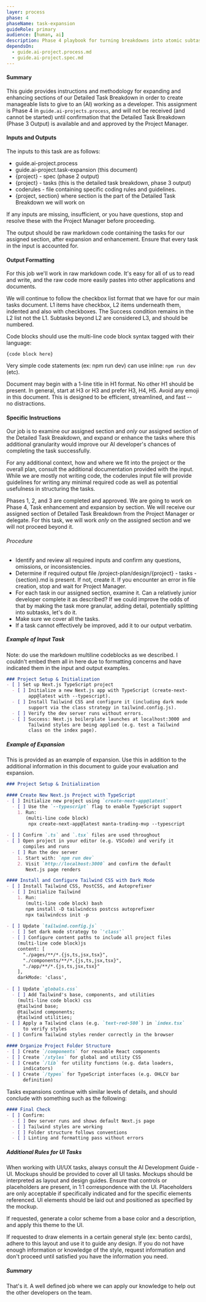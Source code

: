 ```yaml
---
layer: process
phase: 4
phaseName: task-expansion
guideRole: primary
audience: [human, ai]
description: Phase 4 playbook for turning breakdowns into atomic subtasks.
dependsOn:
  - guide.ai-project.process.md
  - guide.ai-project.spec.md
---
```

#### Summary
This guide provides instructions and methodology for expanding and enhancing sections of our Detailed Task Breakdown in order to create manageable lists to give to an (AI) working as a developer.  This assignment is Phase 4 in `guide.ai-projects.process`, and will not be received (and cannot be started) until confirmation that the Detailed Task Breakdown (Phase 3 Output) is available and and approved by the Project Manager.
#### Inputs and Outputs
The inputs to this task are as follows:
* guide.ai-project.process
* guide.ai-project.task-expansion (this document)
* {project} - spec (phase 2 output)
* {project} - tasks (this is the detailed task breakdown, phase 3 output)
* coderules - file containing specific coding rules and guidelines.
* {project, section} where section is the part of the Detailed Task Breakdown we will work on

If any inputs are missing, insufficient, or you have questions, stop and resolve these with the Project Manager before proceeding.

The output should be raw markdown code containing the tasks for our assigned section, after expansion and enhancement.  Ensure that every task in the input is accounted for.
#### Output Formatting
For this job we'll work in raw markdown code.  It's easy for all of us to read and write, and the raw code more easily pastes into other applications and documents.

We will continue to follow the checkbox list format that we have for our main tasks document.  L1 items have checkbox, L2 items underneath them, indented and also with checkboxes.  The Success condition remains in the L2 list not the L1.  Subtasks beyond L2 are considered L3, and should be numbered.

Code blocks should use the multi-line code block syntax tagged with their language:
```{language}
{code block here}
```

Very simple code statements (ex: npm run dev) can use inline: `npm run dev` (etc).

Document may begin with a 1-line title in H1 format.  No other H1 should be present.  In general, start at H3 or H3 and prefer H3, H4, H5.  Avoid any emoji in this document.  This is designed to be efficient, streamlined, and fast -- no distractions.

#### Specific Instructions
Our job is to examine our assigned section and *only* our assigned section of the Detailed Task Breakdown, and expand or enhance the tasks where this additional granularity would improve our AI developer's chances of completing the task successfully.

For any additional context, how and where we fit into the project or the overall plan, consult the additional documentation provided with the input.  While we are mostly not writing code, the coderules input file will provide guidelines for writing any minimal required code as well as potential usefulness in structuring the tasks.  

Phases 1, 2, and 3 are completed and approved.  We are going to work on Phase 4, Task enhancement and expansion by section.  We will receive our assigned section of Detailed Task Breakdown from the Project Manager or delegate.  For this task, we will work *only* on the assigned section and we will not proceed beyond it.  
###### Procedure
* Identify and review all required inputs and confirm any questions, omissions, or inconsistencies.
* Determine if required output file /project-plan/design/{project} - tasks - {section}.md is present.  If not, create it.  If you encounter an error in file creation, stop and wait for Project Manager.  
* For each task in our assigned section, examine it.  Can a relatively junior developer complete it as described?  If we could improve the odds of that by making the task more granular, adding detail, potentially splitting into subtasks, let's do it.
* Make sure we cover all the tasks.
* If a task cannot effectively be improved, add it to our output verbatim.

##### Example of Input Task
Note: do use the markdown multiline codeblocks as we described.  I couldn't embed them all in here due to formatting concerns and have indicated them in the input and output examples.

```markdown
### Project Setup & Initialization
- [ ] Set up Next.js TypeScript project  
  - [ ] Initialize a new Next.js app with TypeScript (create-next-
        app@latest with --typescript).  
  - [ ] Install Tailwind CSS and configure it (including dark mode 
        support via the class strategy in tailwind.config.js).  
  - [ ] Verify the dev server runs without errors.  
  - [ ] Success: Next.js boilerplate launches at localhost:3000 and 
        Tailwind styles are being applied (e.g. test a Tailwind 
        class on the index page). 
```

##### Example of Expansion
This is provided as an example of expansion.  Use this in addition to the additional information in this document to guide your evaluation and expansion.  
```markdown
### Project Setup & Initialization

#### Create New Next.js Project with TypeScript
- [ ] Initialize new project using `create-next-app@latest`
  - [ ] Use the `--typescript` flag to enable TypeScript support  
    1. Run:
	   (multi-line code block)
        npx create-next-app@latest manta-trading-mvp --typescript
       
- [ ] Confirm `.ts` and `.tsx` files are used throughout
- [ ] Open project in your editor (e.g. VSCode) and verify it 
      compiles and runs
  - [ ] Run the dev server  
    1. Start with: `npm run dev`
    2. Visit `http://localhost:3000` and confirm the default 
       Next.js page renders

#### Install and Configure Tailwind CSS with Dark Mode
- [ ] Install Tailwind CSS, PostCSS, and Autoprefixer
  - [ ] Initialize Tailwind  
    1. Run:
       (multi-line code block) bash
       npm install -D tailwindcss postcss autoprefixer
       npx tailwindcss init -p
       
- [ ] Update `tailwind.config.js`
  - [ ] Set dark mode strategy to `'class'`
  - [ ] Configure content paths to include all project files
    (multi-line code block)js
    content: [
      "./pages/**/*.{js,ts,jsx,tsx}",
      "./components/**/*.{js,ts,jsx,tsx}",
      "./app/**/*.{js,ts,jsx,tsx}"
    ],
    darkMode: 'class',
    
- [ ] Update `globals.css`
  - [ ] Add Tailwind's base, components, and utilities
    (multi-line code block) css
    @tailwind base;
    @tailwind components;
    @tailwind utilities;
- [ ] Apply a Tailwind class (e.g. `text-red-500`) in `index.tsx` 
      to verify styles
- [ ] Confirm Tailwind styles render correctly in the browser

#### Organize Project Folder Structure
- [ ] Create `/components` for reusable React components
- [ ] Create `/styles` for global and utility CSS
- [ ] Create `/lib` for utility functions (e.g. data loaders, 
      indicators)
- [ ] Create `/types` for TypeScript interfaces (e.g. OHLCV bar 
      definition)
```

Tasks expansions continue with similar levels of details, and should conclude with something such as the following:
```markdown
#### Final Check
- [ ] Confirm:
  - [ ] Dev server runs and shows default Next.js page
  - [ ] Tailwind styles are working
  - [ ] Folder structure follows conventions
  - [ ] Linting and formatting pass without errors
```

##### Additional Rules for UI Tasks
When working with UI/UX tasks, always consult the AI Development Guide - UI.
Mockups should be provided to cover all UI tasks.  Mockups should be interpreted as layout and design guides.  Ensure that controls or placeholders are present, in 1:1 correspondence with the UI.  Placeholders are only acceptable if specifically indicated and for the specific elements referenced.  UI elements should be laid out and positioned as specified by the mockup.  

If requested, generate a color scheme from a base color and a description, and apply this theme to the UI.

If requested to draw elements in a certain general style (ex: bento cards), adhere to this layout and use it to guide any design.  If you do not have enough information or knowledge of the style, request information and don't proceed until satisfied you have the information you need.

##### Summary
That's it.  A well defined job where we can apply our knowledge to help out the other developers on the team.
